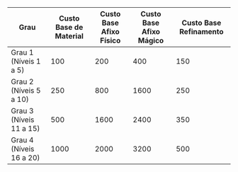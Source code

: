 | Grau                    | Custo Base de Material | Custo Base Afixo Físico | Custo Base Afixo Mágico | Custo Base Refinamento |
|-------------------------|------------------------|-------------------------|-------------------------|------------------------|
| Grau 1 (Níveis 1 a 5)   | 100                    | 200                     | 400                     | 150                    |
| Grau 2 (Níveis 5 a 10)  | 250                    | 800                     | 1600                    | 250                    |
| Grau 3 (Níveis 11 a 15) | 500                    | 1600                    | 2400                    | 350                    |
| Grau 4 (Níveis 16 a 20) | 1000                   | 2000                    | 3200                    | 500                    |
